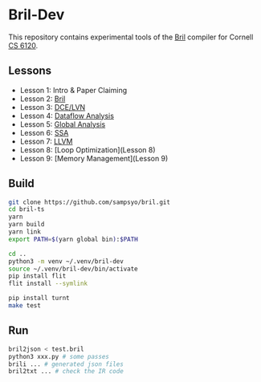 # Bril-Dev

This repository contains experimental tools of the [Bril](https://github.com/sampsyo/bril) compiler for Cornell [CS 6120](https://www.cs.cornell.edu/courses/cs6120/2022sp).


## Lessons
* Lesson 1: Intro & Paper Claiming
* Lesson 2: [Bril](Lesson2)
* Lesson 3: [DCE/LVN](Lesson3)
* Lesson 4: [Dataflow Analysis](Lesson4)
* Lesson 5: [Global Analysis](Lesson5)
* Lesson 6: [SSA](Lesson6)
* Lesson 7: [LLVM](Lesson7)
* Lesson 8: [Loop Optimization](Lesson 8)
* Lesson 9: [Memory Management](Lesson 9)


## Build
```bash
git clone https://github.com/sampsyo/bril.git
cd bril-ts
yarn
yarn build
yarn link
export PATH=$(yarn global bin):$PATH

cd ..
python3 -m venv ~/.venv/bril-dev
source ~/.venv/bril-dev/bin/activate
pip install flit
flit install --symlink

pip install turnt
make test
```

## Run
```bash
bril2json < test.bril
python3 xxx.py # some passes
brili ... # generated json files
bril2txt ... # check the IR code
```